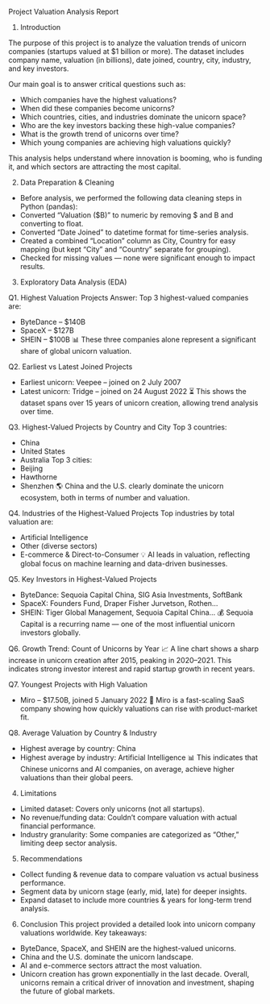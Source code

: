 Project Valuation Analysis Report

1. Introduction
   
The purpose of this project is to analyze the valuation trends of unicorn companies (startups valued at $1 billion or more). The dataset includes company name, valuation (in billions), date joined, country, city, industry, and key investors.

Our main goal is to answer critical questions such as:
- Which companies have the highest valuations?
- When did these companies become unicorns?
- Which countries, cities, and industries dominate the unicorn space?
- Who are the key investors backing these high-value companies?
- What is the growth trend of unicorns over time?
- Which young companies are achieving high valuations quickly?

This analysis helps understand where innovation is booming, who is funding it, and which sectors are attracting the most capital.

2. Data Preparation & Cleaning
- Before analysis, we performed the following data cleaning steps in Python (pandas):
- Converted “Valuation ($B)” to numeric by removing $ and B and converting to float.
- Converted “Date Joined” to datetime format for time-series analysis.
- Created a combined “Location” column as City, Country for easy mapping (but kept “City” and “Country” separate for grouping).
- Checked for missing values — none were significant enough to impact results.

3. Exploratory Data Analysis (EDA)
   
Q1. Highest Valuation Projects
Answer: Top 3 highest-valued companies are:
- ByteDance – $140B
- SpaceX – $127B
- SHEIN – $100B
📊 These three companies alone represent a significant share of global unicorn valuation.

Q2. Earliest vs Latest Joined Projects
- Earliest unicorn: Veepee – joined on 2 July 2007
- Latest unicorn: Tridge – joined on 24 August 2022
⏳ This shows the dataset spans over 15 years of unicorn creation, allowing trend analysis over time.

Q3. Highest-Valued Projects by Country and City
Top 3 countries:
- China
- United States
- Australia
Top 3 cities:
- Beijing
- Hawthorne
- Shenzhen
🌎 China and the U.S. clearly dominate the unicorn ecosystem, both in terms of number and valuation.

Q4. Industries of the Highest-Valued Projects
Top industries by total valuation are:
- Artificial Intelligence
- Other (diverse sectors)
- E-commerce & Direct-to-Consumer
💡 AI leads in valuation, reflecting global focus on machine learning and data-driven businesses.

Q5. Key Investors in Highest-Valued Projects
- ByteDance: Sequoia Capital China, SIG Asia Investments, SoftBank
- SpaceX: Founders Fund, Draper Fisher Jurvetson, Rothen…
- SHEIN: Tiger Global Management, Sequoia Capital China…
💰 Sequoia Capital is a recurring name — one of the most influential unicorn investors globally.

Q6. Growth Trend: Count of Unicorns by Year
📈 A line chart shows a sharp increase in unicorn creation after 2015, peaking in 2020–2021.
This indicates strong investor interest and rapid startup growth in recent years.

Q7. Youngest Projects with High Valuation
- Miro – $17.50B, joined 5 January 2022
🚀 Miro is a fast-scaling SaaS company showing how quickly valuations can rise with product-market fit.

Q8. Average Valuation by Country & Industry
- Highest average by country: China
- Highest average by industry: Artificial Intelligence
📊 This indicates that Chinese unicorns and AI companies, on average, achieve higher valuations than their global peers.

4. Limitations
- Limited dataset: Covers only unicorns (not all startups).
- No revenue/funding data: Couldn’t compare valuation with actual financial performance.
- Industry granularity: Some companies are categorized as “Other,” limiting deep sector analysis.

5. Recommendations
- Collect funding & revenue data to compare valuation vs actual business performance.
- Segment data by unicorn stage (early, mid, late) for deeper insights.
- Expand dataset to include more countries & years for long-term trend analysis.

6. Conclusion
This project provided a detailed look into unicorn company valuations worldwide.
Key takeaways:
- ByteDance, SpaceX, and SHEIN are the highest-valued unicorns.
- China and the U.S. dominate the unicorn landscape.
- AI and e-commerce sectors attract the most valuation.
- Unicorn creation has grown exponentially in the last decade.
Overall, unicorns remain a critical driver of innovation and investment, shaping the future of global markets.
